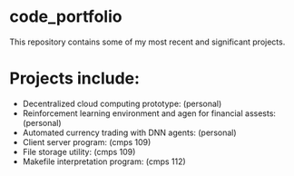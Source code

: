 # code_portfolio

This repository contains some of my most recent and significant projects.  

# Projects include:
- Decentralized cloud computing prototype: (personal)  
- Reinforcement learning environment and agen for financial assests: (personal)  
- Automated currency trading with DNN agents: (personal)  
- Client server program: (cmps 109)  
- File storage utility: (cmps 109)   
- Makefile interpretation program: (cmps 112)  
